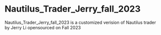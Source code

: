 # Nautilus_Trader_Jerry_fall_2023
Nautilus_Trader_Jerry_fall_2023 is a customized verision of Nautilus trader by Jerry Li opensourced on Fall 2023
